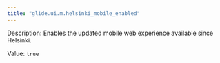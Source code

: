 ```yaml
---
title: "glide.ui.m.helsinki_mobile_enabled"
---
```


Description: Enables the updated mobile web experience available since Helsinki.

Value: `true`